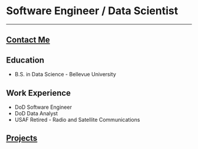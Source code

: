 # **Software Engineer / Data Scientist**

---

## [Contact Me](contact.md)



## **Education**


- B.S. in Data Science - Bellevue University


## Work Experience


- DoD Software Engineer
- DoD Data Analyst
- USAF Retired - Radio and Satellite Communications  


## [Projects](projects.md)


